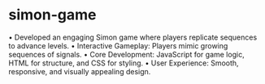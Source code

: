 # simon-game
• Developed an engaging Simon game where players replicate sequences to advance levels.
• Interactive Gameplay: Players mimic growing sequences of signals.
• Core Development: JavaScript for game logic, HTML for structure, and CSS for styling.
• User Experience: Smooth, responsive, and visually appealing design.
